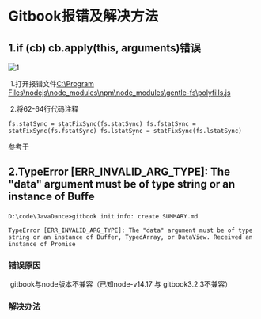 # Gitbook报错及解决方法

## 1.if \(cb\) cb.apply\(this, arguments\)错误

![1](f:/mybook/1.png)

​ 1.打开报错文件[C:\Program Files\nodejs\node\_modules\npm\node\_modules\gentle-fs\polyfills.js](https://github.com/bei66/gitbook/tree/aea233d9397add868d880b05aa28361e97d0ac26/Program%20Files/nodejs/node_modules/npm/node_modules/gentle-fs/polyfills.js)

​ 2.将62-64行代码注释

`fs.statSync = statFixSync(fs.statSync) fs.fstatSync = statFixSync(fs.fstatSync) fs.lstatSync = statFixSync(fs.lstatSync)`

[参考于](https://yimouleng.com/2020/09/28/if-cb-cb-applythis-arguments-error/)



## 2.TypeError \[ERR\_INVALID\_ARG\_TYPE\]: The "data" argument must be of type string or an instance of Buffe

`D:\code\JavaDance>gitbook init` `info: create SUMMARY.md`

`TypeError [ERR_INVALID_ARG_TYPE]: The "data" argument must be of type string or an instance of Buffer, TypedArray, or DataView. Received an instance of Promise`

### 错误原因

​ gitbook与node版本不兼容（已知node-v14.17 与 gitbook3.2.3不兼容）

### 解决办法

